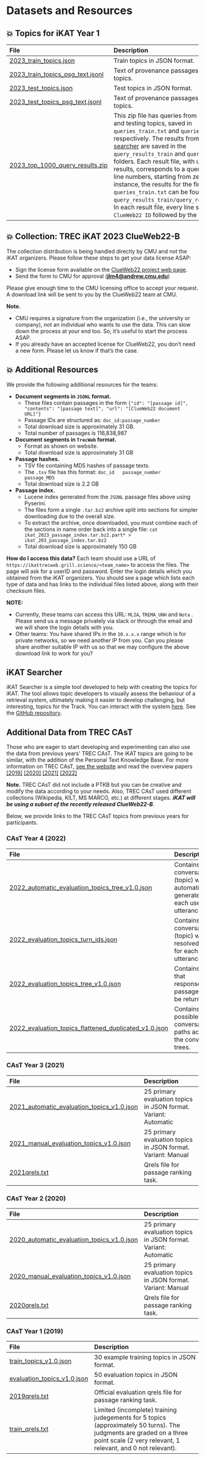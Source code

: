 # **Datasets and Resources**

## :boom: **Topics for iKAT Year 1**

|    File      |      Description      |
|:------------|:---------------------|
| 	[2023_train_topics.json](https://drive.google.com/file/d/1sNHmVYO9PVG2kFxLscPGhN-uCCUuDAu9/view?usp=sharing)       |       Train topics in JSON format.             |
| 	[2023_train_topics_psg_text.jsonl](https://drive.google.com/file/d/1Bk90f0Rd982Px65GDuQayd5s8uXQs9UX/view?usp=sharing)       |       Text of provenance passages in the train topics.             |
| 	[2023_test_topics.json](https://drive.google.com/file/d/1zPSiAqLmbx9QFGm6walnuMUl7xoJmRB7/view?usp=sharing)       |       Test topics in JSON format.             |
| 	[2023_test_topics_psg_text.jsonl](https://drive.google.com/file/d/1YGhJAUEw9PPITPkrWP3EtnUsWiboh3eq/view?usp=sharing)       |       Text of provenance passages in the test topics.             |
| 	[2023_top_1000_query_results.zip](https://drive.google.com/file/d/1csWaKo0WxZVACrMazlJLcW2Xy1msp9ec/view?usp=sharing)       |       This zip file has queries from both training and testing topics, saved in `queries_train.txt` and `queries_test.txt` respectively. The results from the [iKAT searcher](https://ikat-searcher.grill.science/) are saved in the `query_results_train` and `query_results_test` folders. Each result file, with up to 1000 results, corresponds to a query based on line numbers, starting from zero. For instance, the results for the first query in `queries_train.txt` can be found in `query_results_train/query_results_000.txt`. In each result file, every line shows the `ClueWeb22 ID` followed by the `URL`.            |

## :boom: **Collection: TREC iKAT 2023 ClueWeb22-B**

The collection distribution is being handled directly by CMU and not the iKAT organizers. Please follow these steps to get your data license ASAP:

- Sign the license form available on the [ClueWeb22 project web page](https://lemurproject.org/clueweb22/obtain.php).
- Send the form to CMU for approval (**jlm4@andrew.cmu.edu**)

Please give enough time to the CMU licensing office to accept your request. A download link will be sent to you by the ClueWeb22 team at CMU.

**Note.** 

- CMU requires a signature from the organization (i.e., the university or company), not an individual who wants to use the data. This can slow down the process at your end too. So, it’s useful to start the process ASAP.
- If you already have an accepted license for ClueWeb22, you don’t need a new form. Please let us know if that’s the case.


## :boom: **Additional Resources**

We provide the following additional resources for the teams:

- **Document segments in `JSONL` format.**
	- These files contain passages in the form `{"id": "[passage id]", "contents": "[passage text]", "url": "[ClueWeb22 document URL]"}`
	- Passage IDs are structured as: `doc_id:passage_number`
	- Total download size is approximately 31 GB.
	- Total number of passages is 116,838,987
- **Document segments in `TrecWeb` format.**
	- Format as shown on website.
	- Total download size is approximately 31 GB
- **Passage hashes.**
	- TSV file containing MD5 hashes of passage texts.
	- The `.tsv` file has this format: `doc_id   passage_number    passage_MD5`
	- Total download size is 2.2 GB
- **Passage index.**
	- Lucene index generated from the `JSONL` passage files above using Pyserini.
	- The files form a single `.tar.bz2` archive split into sections for simpler downloading due to the overall size.
	- To extract the archive, once downloaded, you must combine each of the sections in name order back into a single file:
	`cat ikat_2023_passage_index.tar.bz2.part* > ikat_203_passage_index.tar.bz2`
	- Total download size is approximately 150 GB
	
**How do I access this data?** Each team should use a URL of `https://ikattrecweb.grill.science/<team_name>` to access the files. The page will ask for a userID and password. Enter the login details which you obtained from the iKAT organizers. You should see a page which lists each type of data and has links to the individual files listed above, along with their checksum files.

**NOTE:** 

- Currently, these teams can access this URL: `MLIA`,  `TREMA_UNH` and `Nota` . Please send us a message privately via slack or through the email and we will share the login details with you.
- Other teams: You have shared IPs in the `10.x.x.x` range which is for private networks, so we need another IP from you. Can you please share another suitable IP with us so that we may configure the above download link to work for you?

## **iKAT Searcher**

iKAT Searcher is a simple tool developed to help with creating the topics for iKAT. The tool allows topic developers to visually assess the behaviour of a retrieval system, ultimately making it easier to develop challenging, but interesting, topics for the Track. You can interact with the system [here](https://ikat-searcher.grill.science/). See the [GitHub repository](https://github.com/andrewramsay/Interactive-CAsT/tree/deployment_testing).



## **Additional Data from TREC CAsT**
Those who are eager to start developing and experimenting can also use the data from previous years' TREC CAsT. The iKAT topics are going to be similar, with the addition of the Personal Text Knowledge Base. For more information on TREC CAsT, [see the website](https://www.treccast.ai/) and read the overview papers [[2019]](https://arxiv.org/abs/2003.13624) [[2020]](https://scholar.google.com/scholar_url?url=https://www.cs.cmu.edu/afs/cs.cmu.edu/Web/People/callan/Papers/trec2021-dalton.pdf&hl=en&sa=T&oi=gsb-gga&ct=res&cd=0&d=4712262702816537608&ei=En6IZNaeLcPFmAGMo47oDQ&scisig=AGlGAw9ggvQnzye9tQlrvoob1Js5) [[2021]](https://www.cs.cmu.edu/~callan/Papers/trec22-Jeffrey_Dalton.pdf) [[2022]](https://trec.nist.gov/pubs/trec31/papers/Overview_cast.pdf)

**Note.** TREC CAsT did not include a PTKB but you can be creative and modify the data according to your needs. Also, TREC CAsT used different collections (Wikipedia, KILT, MS MARCO, etc.) at different stages. **_iKAT will be using a subset of the recently released ClueWeb22-B_**.

Below, we provide links to the TREC CAsT topics from previous years for participants. 

### **CAsT Year 4 (2022)**

|    File      |      Description      |
|:------------|:---------------------|
| 	[2022_automatic_evaluation_topics_tree_v1.0.json](https://drive.google.com/file/d/1eASuL62byYlS9LoJFzKWYMGYQsMz3X6j/view?usp=sharing)       |       Contains each conversation tree (topic) with an automatic rewrite generated for each user utterance.                |
|        [2022_evaluation_topics_turn_ids.json](https://drive.google.com/file/d/1SSLhJ_4GHbnrUuxzt_Vh5kegGTFu4JTA/view?usp=sharing)      |  Contains each conversation tree (topic) with the resolved query for each user utterance.   |
|        [2022_evaluation_topics_tree_v1.0.json](https://drive.google.com/file/d/1f4uD6KGLX8wf_S5yzxOVbkfFuJxA04eU/view?usp=sharing)     |  Contains all ids that responses/ranked passages need to be returned for. |
|        [2022_evaluation_topics_flattened_duplicated_v1.0.json](https://drive.google.com/file/d/1Kenj3U21k1FjmpCrNvfz5XGck11tHbsK/view?usp=sharing)      |             Contains all possible conversation paths across all the conversation trees.       |

### **CAsT Year 3 (2021)**

|    File      |      Description      |
|:------------|:---------------------|
| 	[2021_automatic_evaluation_topics_v1.0.json](https://drive.google.com/file/d/1Fg-xvKeIZx9ly2uFczNEE_UYNozkfLgt/view?usp=sharing)       |       25 primary evaluation topics in JSON format. Variant: Automatic              |
|        [2021_manual_evaluation_topics_v1.0.json](https://drive.google.com/file/d/1vKwxhd7aNJ7nHC5_AphZHVYUvyZRUiQe/view?usp=sharing)      |  25 primary evaluation topics in JSON format. Variant: Manual  |
|        [2021qrels.txt](https://drive.google.com/file/d/1Co9o0xjzEqzosKcuLBrcNl39Q-11flA6/view?usp=drive_link)      |  Qrels file for passage ranking task. |


### **CAsT Year 2 (2020)**

|    File      |      Description      |
|:------------|:---------------------|
| 	[2020_automatic_evaluation_topics_v1.0.json](https://drive.google.com/file/d/1P9nix1pV_kCO2dgunw_KsLMMkWa8b2uy/view?usp=sharing)       |       25 primary evaluation topics in JSON format. Variant: Automatic              |
|        [2020_manual_evaluation_topics_v1.0.json](https://drive.google.com/file/d/1HlJXyicROEcbpAxpPcs1NC1YBrbVcibt/view?usp=sharing)      |  25 primary evaluation topics in JSON format. Variant: Manual  |
|        [2020qrels.txt](https://drive.google.com/file/d/1Wj8gWNZLbYWTvh-3EvVtIn4HFl13Kega/view?usp=sharing)      |  Qrels file for passage ranking task. |

### **CAsT Year 1 (2019)**

|    File      |      Description      |
|:------------|:---------------------|
| 	[train_topics_v1.0.json](https://drive.google.com/file/d/1xQTcGtyDMptoXYmapjCwI6Othv91ebdW/view?usp=sharing)       |      30 example training topics in JSON format.           |
|        [evaluation_topics_v1.0.json](https://drive.google.com/file/d/17beCNDgSyDODJAFmvfi7-T1CmRmXm2MX/view?usp=sharing)      |  50 evaluation topics in JSON format.  |
|        [2019qrels.txt](https://drive.google.com/file/d/1qaFqUISt_JD_y6CIUfIa7aDWTX38Y93p/view?usp=sharing)      |  Official evaluation qrels file for passage ranking task. |
|        [train_qrels.txt](https://drive.google.com/file/d/1VgpSigtZHKcFKmgaowHaXKXQTvZz8QrV/view?usp=sharing)      |   Limited (incomplete) training judegements for 5 topics (approximately 50 turns). The judgments are graded on a three point scale (2 very relevant, 1 relevant, and 0 not relevant). |


